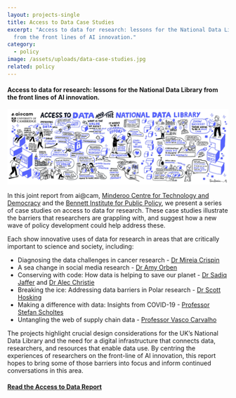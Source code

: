```yaml
---
layout: projects-single
title: Access to Data Case Studies
excerpt: "Access to data for research: lessons for the National Data Library
  from the front lines of AI innovation."
category:
  - policy
image: /assets/uploads/data-case-studies.jpg
related: policy
---
```

#### Access to data for research: lessons for the National Data Library from the front lines of AI innovation.



![](/assets/uploads/data-library.jpg)

In this joint report from ai@cam, [Minderoo Centre for Technology and Democracy](https://www.mctd.ac.uk/) and the [Bennett Institute for Public Policy](https://www.bennettinstitute.cam.ac.uk/), we present a series of case studies on access to data for research. These case studies illustrate the barriers that researchers are grappling with, and suggest how a new wave of policy development could help address these.



Each show innovative uses of data for research in areas that are critically important to science and society, including:

* Diagnosing the data challenges in cancer research  - [Dr Mireia Crispin](https://www.oncology.cam.ac.uk/research/our-research/crispin)
* A sea change in social media research - [Dr Amy Orben](https://www.mrc-cbu.cam.ac.uk/people/amy.orben/)
* Conserving with code: How data is helping to save our planet - [Dr Sadiq Jaffer](https://www.cst.cam.ac.uk/people/sj514) and [Dr Alec Christie](https://www.zoo.cam.ac.uk/directory/alec-christie)
* Breaking the ice: Addressing data barriers in Polar research - [Dr Scott Hosking ](https://www.bas.ac.uk/profile/jask/)
* Making a difference with data: Insights from COVID-19 - [Professor Stefan Scholtes](https://www.jbs.cam.ac.uk/people/stefan-scholtes/)
* Untangling the web of supply chain data - [Professor Vasco Carvalho](https://www.econ.cam.ac.uk/people/faculty/vmpmdc2)

The projects highlight crucial design considerations for the UK’s National Data Library and the need for a digital infrastructure that connects data, researchers, and resources that enable data use. By centring the experiences of researchers on the front-line of AI innovation, this report hopes to bring some of those barriers into focus and inform continued conversations in this area. 

#### **[R﻿ead the Access to Data Report](/assets/uploads/ai-cam-access-to-data-case-studies.pdf)**